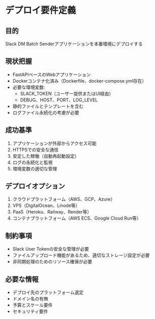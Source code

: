 # デプロイ要件定義

## 目的
Slack DM Batch Senderアプリケーションを本番環境にデプロイする

## 現状把握
- FastAPIベースのWebアプリケーション
- Dockerコンテナ化済み（Dockerfile、docker-compose.yml存在）
- 必要な環境変数:
  - SLACK_TOKEN（ユーザー提供またはUI経由）
  - DEBUG、HOST、PORT、LOG_LEVEL
- 静的ファイルとテンプレートを含む
- ログファイル永続化の考慮が必要

## 成功基準
1. アプリケーションが外部からアクセス可能
2. HTTPSでの安全な通信
3. 安定した稼働（自動再起動設定）
4. ログの永続化と監視
5. 環境変数の適切な管理

## デプロイオプション
1. クラウドプラットフォーム（AWS、GCP、Azure）
2. VPS（DigitalOcean、Linode等）
3. PaaS（Heroku、Railway、Render等）
4. コンテナプラットフォーム（AWS ECS、Google Cloud Run等）

## 制約事項
- Slack User Tokenの安全な管理が必要
- ファイルアップロード機能があるため、適切なストレージ設定が必要
- 非同期処理のためのリソース確保が必要

## 必要な情報
- デプロイ先のプラットフォーム選定
- ドメイン名の有無
- 予算とスケール要件
- セキュリティ要件
